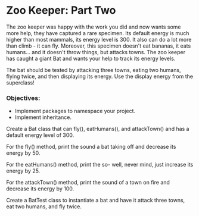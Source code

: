 # Zoo Keeper: Part Two
The zoo keeper was happy with the work you did and now wants some more help, they have captured a rare specimen. Its default energy is much higher than most mammals, its energy level is 300. It also can do a lot more than climb - it can fly. Moreover, this specimen doesn't eat bananas, it eats humans... and it doesn't throw things, but attacks towns. The zoo keeper has caught a giant Bat and wants your help to track its energy levels.

The bat should be tested by attacking three towns, eating two humans, flying twice, and then displaying its energy. Use the display energy from the superclass!

### Objectives:
- Implement packages to namespace your project.
- Implement inheritance.

Create a Bat class that can fly(), eatHumans(), and attackTown() and has a default energy level of 300.

For the fly() method, print the sound a bat taking off and decrease its energy by 50.

For the eatHumans() method, print the so- well, never mind, just increase its energy by 25.

For the attackTown() method, print the sound of a town on fire and decrease its energy by 100.

Create a BatTest class to instantiate a bat and have it attack three towns, eat two humans, and fly twice.